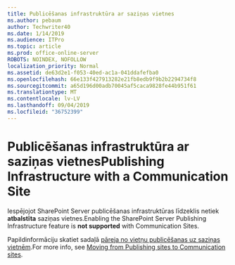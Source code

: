 ```yaml
---
title: Publicēšanas infrastruktūra ar saziņas vietnes
ms.author: pebaum
author: Techwriter40
ms.date: 1/14/2019
ms.audience: ITPro
ms.topic: article
ms.prod: office-online-server
ROBOTS: NOINDEX, NOFOLLOW
localization_priority: Normal
ms.assetid: de63d2e1-f053-40ed-ac1a-041ddafefba0
ms.openlocfilehash: 66e133f427913282e21fb8edb9f9b2b2294734f8
ms.sourcegitcommit: a65d196d00adb70045af5caca9828fe44b951f61
ms.translationtype: MT
ms.contentlocale: lv-LV
ms.lasthandoff: 09/04/2019
ms.locfileid: "36752399"
---
```

# <a name="publishing-infrastructure-with-a-communication-site"></a><span data-ttu-id="40642-102">Publicēšanas infrastruktūra ar saziņas vietnes</span><span class="sxs-lookup"><span data-stu-id="40642-102">Publishing Infrastructure with a Communication Site</span></span>


<span data-ttu-id="40642-103">Iespējojot SharePoint Server publicēšanas infrastruktūras līdzeklis netiek **atbalstīta** saziņas vietnes.</span><span class="sxs-lookup"><span data-stu-id="40642-103">Enabling the SharePoint Server Publishing Infrastructure feature is **not supported** with Communication Sites.</span></span> 
  
<span data-ttu-id="40642-104">Papildinformāciju skatiet sadaļā [pāreja no vietņu publicēšanas uz saziņas vietnēm](https://docs.microsoft.com/sharepoint/publishing-sites-classic-to-modern-experience).</span><span class="sxs-lookup"><span data-stu-id="40642-104">For more info, see [Moving from Publishing sites to Communication sites](https://docs.microsoft.com/sharepoint/publishing-sites-classic-to-modern-experience).</span></span> 
  

